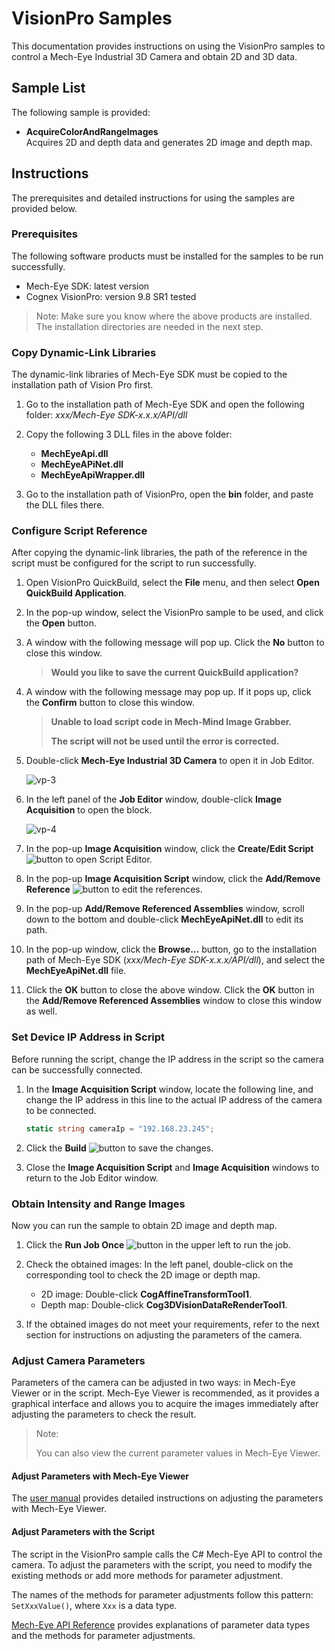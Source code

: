# VisionPro Samples

This documentation provides instructions on using the VisionPro samples to control a Mech-Eye Industrial 3D Camera and obtain 2D and 3D data. 

## Sample List

The following sample is provided:

* **AcquireColorAndRangeImages**  
  Acquires 2D and depth data and generates 2D image and depth map.

## Instructions

The prerequisites and detailed instructions for using the samples are provided below.

### Prerequisites

The following software products must be installed for the samples to be run successfully.

* Mech-Eye SDK: latest version
* Cognex VisionPro: version 9.8 SR1 tested

>Note: Make sure you know where the above products are installed. The installation directories are needed in the next step.

### Copy Dynamic-Link Libraries

The dynamic-link libraries of Mech-Eye SDK must be copied to the installation path of Vision Pro first.

1. Go to the installation path of Mech-Eye SDK and open the following folder: *xxx/Mech-Eye SDK-x.x.x/API/dll*

2. Copy the following 3 DLL files in the above folder:

   * **MechEyeApi.dll**
   * **MechEyeAPiNet.dll**
   * **MechEyeApiWrapper.dll**

3. Go to the installation path of VisionPro, open the **bin** folder, and paste the DLL files there.

### Configure Script Reference

After copying the dynamic-link libraries, the path of the reference in the script must be configured for the script to run successfully.

1. Open VisionPro QuickBuild, select the **File** menu, and then select **Open QuickBuild Application**.

2. In the pop-up window, select the VisionPro sample to be used, and click the **Open** button.

3. A window with the following message will pop up. Click the **No** button to close this window.

   >**Would you like to save the current QuickBuild application?**

4. A window with the following message may pop up. If it pops up, click the **Confirm** button to close this window.

   >**Unable to load script code in Mech-Mind Image Grabber.**
   >
   >**The script will not be used until the error is corrected.**

5. Double-click **Mech-Eye Industrial 3D Camera** to open it in Job Editor.

    ![vp-3](https://docs.mech-mind.net/download/github/vp/vp-3.png)

6. In the left panel of the **Job Editor** window, double-click **Image Acquisition** to open the block.

    ![vp-4](https://docs.mech-mind.net/download/github/vp/vp-4.png)

7. In the pop-up **Image Acquisition** window, click the **Create/Edit Script** ![button](https://docs.mech-mind.net/download/github/vp/create-edit-script.png) to open Script Editor.

8. In the pop-up **Image Acquisition Script** window, click the **Add/Remove Reference** ![button](https://docs.mech-mind.net/download/github/vp/add-remove-reference.png) to edit the references.

9. In the pop-up **Add/Remove Referenced Assemblies** window, scroll down to the bottom and double-click **MechEyeApiNet.dll** to edit its path.

10. In the pop-up window, click the **Browse...** button, go to the installation path of Mech-Eye SDK (*xxx/Mech-Eye SDK-x.x.x/API/dll*), and select the **MechEyeApiNet.dll** file.

11. Click the **OK** button to close the above window. Click the **OK** button in the **Add/Remove Referenced Assemblies** window to close this window as well.

### Set Device IP Address in Script

Before running the script, change the IP address in the script so the camera can be successfully connected.

1. In the **Image Acquisition Script** window, locate the following line, and change the IP address in this line to the actual IP address of the camera to be connected.

   ```csharp
   static string cameraIp = "192.168.23.245";
   ```

2. Click the **Build** ![button](https://docs.mech-mind.net/download/github/vp/build.png) to save the changes.

3. Close the **Image Acquisition Script** and **Image Acquisition** windows to return to the Job Editor window.

### Obtain Intensity and Range Images

Now you can run the sample to obtain 2D image and depth map.

1. Click the **Run Job Once** ![button](https://docs.mech-mind.net/download/github/vp/run-job-once.png) in the upper left to run the job.

2. Check the obtained images: In the left panel, double-click on the corresponding tool to check the 2D image or depth map.

   * 2D image: Double-click **CogAffineTransformTool1**.
   * Depth map: Double-click **Cog3DVisionDataReRenderTool1**.

3. If the obtained images do not meet your requirements, refer to the next section for instructions on adjusting the parameters of the camera.

### Adjust Camera Parameters

Parameters of the camera can be adjusted in two ways: in Mech-Eye Viewer or in the script. Mech-Eye Viewer is recommended, as it provides a graphical interface and allows you to acquire the images immediately after adjusting the parameters to check the result.

>Note:
>
>You can also view the current parameter values in Mech-Eye Viewer.

#### Adjust Parameters with Mech-Eye Viewer

The [user manual](https://docs.mech-mind.net/en/eye-3d-camera/latest/viewer/parameter-reference.html) provides detailed instructions on adjusting the parameters with Mech-Eye Viewer.

#### Adjust Parameters with the Script

The script in the VisionPro sample calls the C# Mech-Eye API to control the camera. To adjust the parameters with the script, you need to modify the existing methods or add more methods for parameter adjustment.

The names of the methods for parameter adjustments follow this pattern: `SetXxxValue()`, where `Xxx` is a data type.

[Mech-Eye API Reference](https://docs.mech-mind.net/en/eye-3d-camera/latest/api/api-reference.html) provides explanations of parameter data types and the methods for parameter adjustments.
